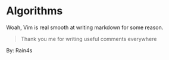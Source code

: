 # Algorithms
Woah, Vim is real smooth at writing markdown for some reason.

> Thank you me for writing useful comments everywhere

By:
Rain4s

